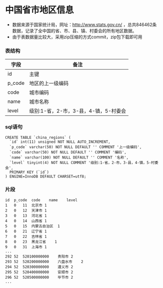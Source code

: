 # 中国省市地区信息
- 数据来源于国家统计局，网址：http://www.stats.gov.cn/ ，总共846462条数据，记录了全中国的省、市、县、镇、村委会的所有地区数据。
- 由于表数据量比较大，采用zip压缩的方式commit，zip包下载即可用



### 表结构

| 字段     | 备注                       |
| ------ | ------------------------ |
| id     | 主键                       |
| p_code | 地区的上一级编码                 |
| code   | 城市编码                     |
| name   | 城市名称                     |
| level  | 级别:1-省，2-市，3-县，4-镇，5-村委会 |



### sql语句

```mysql
CREATE TABLE `china_regions` (
  `id` int(11) unsigned NOT NULL AUTO_INCREMENT,
  `p_code` varchar(50) NOT NULL DEFAULT '' COMMENT '上一级编码',
  `code` varchar(50) NOT NULL DEFAULT '' COMMENT '编码',
  `name` varchar(100) NOT NULL DEFAULT '' COMMENT '名称',
  `level` tinyint(4) NOT NULL COMMENT '级别:1-省，2-市，3-县，4-镇，5-村委会',
  PRIMARY KEY (`id`)
) ENGINE=InnoDB DEFAULT CHARSET=utf8;
```



### 片段

```
id	p_code	code	name	level
1	0	11	北京市	1
2	0	12	天津市	1
3	0	13	河北省	1
4	0	14	山西省	1
5	0	15	内蒙古自治区	1
6	0	21	辽宁省	1
7	0	22	吉林省	1
8	0	23	黑龙江省	1
9	0	31	上海市	1
...
292	52	520100000000	贵阳市	2
293	52	520200000000	六盘水市	2
294	52	520300000000	遵义市	2
295	52	520400000000	安顺市	2
296	52	520500000000	毕节市	2
...
```

